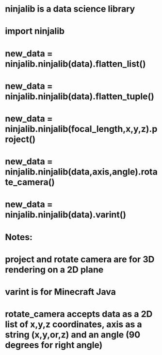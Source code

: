 ﻿# ninjalib is a data science library
# 
# import ninjalib
# new_data = ninjalib.ninjalib(data).flatten_list()
# new_data = ninjalib.ninjalib(data).flatten_tuple()
# new_data = ninjalib.ninjalib(focal_length,x,y,z).project()
# new_data = ninjalib.ninjalib(data,axis,angle).rotate_camera()
# new_data = ninjalib.ninjalib(data).varint()
# 
# Notes:
# project and rotate camera are for 3D rendering on a 2D plane
# varint is for Minecraft Java
# rotate_camera accepts data as a 2D list of x,y,z coordinates, axis as a string (x,y,or,z) and an angle (90 degrees for right angle)

